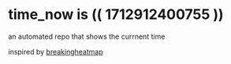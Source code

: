 # time_now is (( 1712912400755 ))

an automated repo that shows the currnent time

inspired by [breakingheatmap](https://github.com/breakingheatmap/breakingheatmap)
